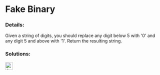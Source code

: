 # Fake Binary

### Details:

Given a string of digits, you should replace any digit below 5 with '0' and any digit 5 and above with '1'. Return the resulting string.

### Solutions:

[<img src="https://github.com/CrappyCodeMaker/Training-How-to-Code/blob/master/images/logo/javascript.svg" height="24px" alt="JavaScript">](https://github.com/CrappyCodeMaker/CODEWARS/blob/main/5%20kyu/Gap%20in%20Primes/Solutions/JS.js)
